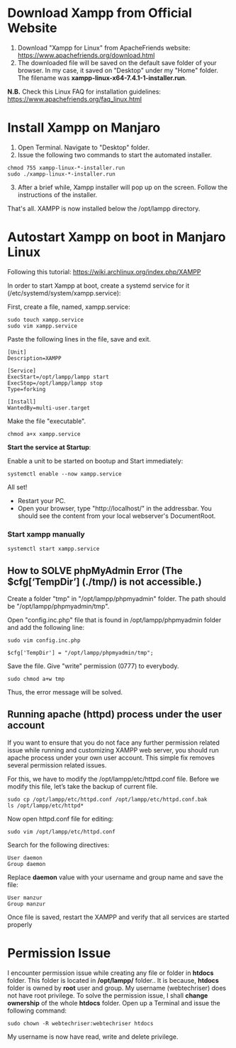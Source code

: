 # Download Xampp from Official Website

1. Download "Xampp for Linux" from ApacheFriends website: https://www.apachefriends.org/download.html
2. The downloaded file will be saved on the default save folder of your browser. In my case, it saved on "Desktop" under my "Home" folder. The filename was **xampp-linux-x64-7.4.1-1-installer.run**.

**N.B.** Check this Linux FAQ for installation guidelines: https://www.apachefriends.org/faq_linux.html

# Install Xampp on Manjaro

1. Open Terminal. Navigate to "Desktop" folder.
2. Issue the following two commands to start the automated installer.

```
chmod 755 xampp-linux-*-installer.run
sudo ./xampp-linux-*-installer.run
```

3. After a brief while, Xampp installer will pop up on the screen. Follow the instructions of the installer.

That's all. XAMPP is now installed below the /opt/lampp directory.

# Autostart Xampp on boot in Manjaro Linux

Following this tutorial: https://wiki.archlinux.org/index.php/XAMPP

In order to start Xampp at boot, create a systemd service for it (/etc/systemd/system/xampp.service):

First, create a file, named, xampp.service:

```
sudo touch xampp.service
sudo vim xampp.service
```

Paste the following lines in the file, save and exit.

```
[Unit]
Description=XAMPP

[Service]
ExecStart=/opt/lampp/lampp start
ExecStop=/opt/lampp/lampp stop
Type=forking

[Install]
WantedBy=multi-user.target
```
Make the file "executable".
```
chmod a+x xampp.service
```

**Start the service at Startup**:

Enable a unit to be started on bootup and Start immediately:
```
systemctl enable --now xampp.service
```

All set!
- Restart your PC.
- Open your browser, type "http://localhost/" in the addressbar. You should see the content from your local webserver's DocumentRoot.

### Start xampp manually
```
systemctl start xampp.service
```

## How to SOLVE phpMyAdmin Error (The $cfg[‘TempDir’] (./tmp/) is not accessible.)

Create a folder "tmp" in "/opt/lampp/phpmyadmin" folder. The path should be "/opt/lampp/phpmyadmin/tmp".

Open "config.inc.php" file that is found in /opt/lampp/phpmyadmin folder and add the following line:

```
sudo vim config.inc.php
```

```
$cfg['TempDir'] = "/opt/lampp/phpmyadmin/tmp";
```

Save the file. Give "write" permission (0777) to everybody.

```
sudo chmod a+w tmp
```

Thus, the error message will be solved.

## Running apache (httpd) process under the user account

If you want to ensure that you do not face any further permission related issue while running and customizing XAMPP web server, you should run apache process under your own user account. This simple fix removes several permission related issues.

For this, we have to modify the /opt/lampp/etc/httpd.conf file. Before we modify this file, let’s take the backup of current file.

```
sudo cp /opt/lampp/etc/httpd.conf /opt/lampp/etc/httpd.conf.bak
ls /opt/lampp/etc/httpd*
```

Now open httpd.conf file for editing:
```
sudo vim /opt/lampp/etc/httpd.conf
```

Search for the following directives:

```
User daemon
Group daemon
```

Replace **daemon** value with your username and group name and save the file:

```
User manzur
Group manzur
```

Once file is saved, restart the XAMPP and verify that all services are started properly

# Permission Issue

I encounter permission issue while creating any file or folder in **htdocs** folder. This folder is located in **/opt/lampp/** folder.. It is because, **htdocs** folder is owned by **root** user and group. My username (webtechriser) does not have root privilege. To solve the permission issue, I shall **change ownership** of the whole **htdocs** folder. Open up a Terminal and issue the following command:
```
sudo chown -R webtechriser:webtechriser htdocs
```
My username is now have read, write and delete privilege.
